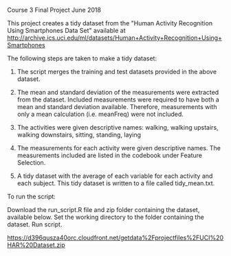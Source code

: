 Course 3 Final Project
June 2018

This project creates a tidy dataset from the "Human Activity Recognition Using Smartphones Data Set" available at http://archive.ics.uci.edu/ml/datasets/Human+Activity+Recognition+Using+Smartphones

The following steps are taken to make a tidy dataset:

1. The script merges the training and test datasets provided in the above dataset.

2. The mean and standard deviation of the measurements were extracted from the dataset. Included measurements were required to have both a mean and standard deviation available. Therefore, measurements with only a mean calculation (i.e. meanFreq) were not included.

3. The activities were given descriptive names:
	walking,
	walking upstairs,
	walking downstairs,
	sitting,
	standing,
	laying

4. The measurements for each activity were given descriptive names. The measurements  included are listed in the codebook under Feature Selection.

5. A tidy dataset with the average of each variable for each activity and each subject. This tidy dataset is written to a file called tidy_mean.txt.

To run the script:

Download the run_script.R file and zip folder containing the dataset, available below. Set the working directory to the folder containing the dataset. Run script.

https://d396qusza40orc.cloudfront.net/getdata%2Fprojectfiles%2FUCI%20HAR%20Dataset.zip
